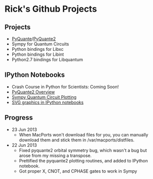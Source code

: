 Rick's Github Projects
=======================

Projects
---------
* [PyQuante](http://pyquante.sf.net)/[PyQuante2](https://github.com/rpmuller/pyquante2)
* Sympy for Quantum Circuits
* Python bindings for Libxc
* Python bindings for Libint
* Python2.7 bindings for Libquantum

IPython Notebooks
-----------------
* Crash Course in Python for Scientists: Coming Soon!
* [PyQuante2 Overview](http://nbviewer.ipython.org/5745404)
* [Sympy Quantum Circuit Plotting](http://nbviewer.ipython.org/5843312)
* [SVG graphics in IPython notebooks](http://nbviewer.ipython.org/5666810)

Progress
---------
* 23 Jun 2013
  - When MacPorts won't download files for you, you can manually download them and stick them in <root>/var/macports/distfiles.
* 22 Jun 2013
  - Fixed pyquante2 orbital symmetry bug, which wasn't a bug but arose from my missing a transpose.
  - Prettified the pyquante2 plotting routines, and added to IPython notebook.
  - Got proper X, CNOT, and CPHASE gates to work in Sympy
